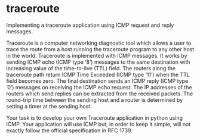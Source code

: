 # traceroute
Implementing a traceroute application using ICMP request and reply messages.

Traceroute is a computer networking diagnostic tool which allows a user to trace the route from a host running the traceroute program to any other host 
in the world. Traceroute is implemented with ICMP messages. It works by sending ICMP echo (ICMP type ‘8’) messages to the same destination with increasing 
value of the time-to-live (TTL) field. The routers along the traceroute path return ICMP Time Exceeded (ICMP type ‘11’) when the TTL field becomes zero. 
The final destination sends an ICMP reply 
(ICMP type ’0’) messages on receiving the ICMP echo request. The IP addresses of the routers which send replies can be extracted from the received packets.
The round-trip time between the sending host and a router is determined by setting a timer at the sending host. 

Your task is to develop your own Traceroute application in python using ICMP. 
Your application will use ICMP but, in order to keep it simple, will not exactly follow the official specification in RFC 1739.
